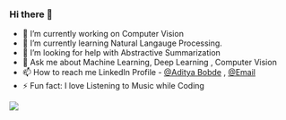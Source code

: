 ### Hi there 👋



- 🔭 I’m currently working on Computer Vision
- 🌱 I’m currently learning Natural Langauge Processing.
- 🤔 I’m looking for help with Abstractive Summarization
- 💬 Ask me about Machine Learning, Deep Learning , Computer Vision
- 📫 How to reach me LinkedIn Profile - [@Aditya Bobde](https://www.linkedin.com/in/aditya-bobde/ ) , [@Email ](adityabobde19@gmail.com)
- ⚡ Fun fact: I love Listening to Music while Coding
 <img src = "https://github-readme-stats.vercel.app/api?username=Adi-19&&show_icons=true&title_color=ffffff&icon_color=bb2acf&text_color=daf7dc&bg_color=151515">
